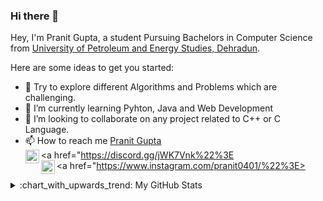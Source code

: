 ### Hi there 👋

Hey, I'm Pranit Gupta, a student Pursuing Bachelors in Computer Science from [University of Petroleum and Energy Studies, Dehradun](https://www.upes.ac.in/).<br>

Here are some ideas to get you started:

- 🔭 Try to explore different Algorithms and Problems which are challenging. 
- 🌱 I’m currently learning Pyhton, Java and Web Development 
- 👯 I’m looking to collaborate on any project related to C++ or C Language. 
- 📫 How to reach me [Pranit Gupta](https://www.linkedin.com/in/pranit-gupta-803233190/)<br>
<a href="https://discord.gg/jWK7Vnk%22%3E
  <img align="left" alt="=Discord Server" width="22px" src="https://cdn.jsdelivr.net/npm/simple-icons@v3/icons/discord.svg" />
</a><br>
<a href="https://www.instagram.com/pranit0401/%22%3E>
  <img align="left" alt="Pranit's Instagram" width="22px" src="https://cdn.jsdelivr.net/npm/simple-icons@v3/icons/instagram.svg" />
</a>
<a href="https://www.linkedin.com/in/pranit-gupta-803233190/%22%3E>
  <img align="left" alt="Pranit's LinkedIn" width="22px" src="https://cdn.jsdelivr.net/npm/simple-icons@v3/icons/linkedin.svg" />
</a>


<details>
<summary>:chart_with_upwards_trend: My GitHub Stats</summary>

<p align="center"> <img src="https://github-readme-stats.vercel.app/api?username=Pranit5895&show_icons=true&theme=gotham" alt="Pranit" />

</details>
